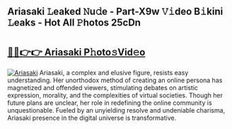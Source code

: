 ## Ariasaki 𝙻eaked 𝙽u𝚍e - Part-X9w 𝚅𝚒deo B𝚒kini 𝙻eaks - Hot All 𝙿hotos 25cDn

# <h2><a href="http://ld1qdd.urlbe.top/?page=Ariasaki">🔗🔗👉👉 Ariasaki P𝚑oto𝚜Vid𝚎o</a></h2>

[![Ariasaki](https://i.imgur.com/eBuTRDB.gif)](http://ld1qdd.urlbe.top/?page=Ariasaki)
Ariasaki, a complex and elusive figure, resists easy understanding. Her unorthodox method of creating an online persona has magnetized and offended viewers, stimulating debates on artistic expression, morality, and the complexities of virtual societies. Though her future plans are unclear, her role in redefining the online community is unquestionable. Fueled by an unyielding resolve and undeniable charisma, Ariasaki presence in the digital universe is transformative.
